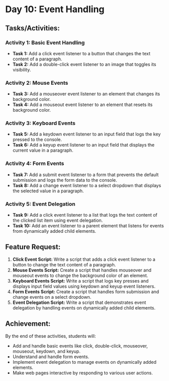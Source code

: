 # Day 10: Event Handling

## Tasks/Activities:

### Activity 1: Basic Event Handling
- **Task 1:** Add a click event listener to a button that changes the text content of a paragraph.
- **Task 2:** Add a double-click event listener to an image that toggles its visibility.

### Activity 2: Mouse Events
- **Task 3:** Add a mouseover event listener to an element that changes its background color.
- **Task 4:** Add a mouseout event listener to an element that resets its background color.

### Activity 3: Keyboard Events
- **Task 5:** Add a keydown event listener to an input field that logs the key pressed to the console.
- **Task 6:** Add a keyup event listener to an input field that displays the current value in a paragraph.

### Activity 4: Form Events
- **Task 7:** Add a submit event listener to a form that prevents the default submission and logs the form data to the console.
- **Task 8:** Add a change event listener to a select dropdown that displays the selected value in a paragraph.

### Activity 5: Event Delegation
- **Task 9:** Add a click event listener to a list that logs the text content of the clicked list item using event delegation.
- **Task 10:** Add an event listener to a parent element that listens for events from dynamically added child elements.

## Feature Request:
1. **Click Event Script:** Write a script that adds a click event listener to a button to change the text content of a paragraph.
2. **Mouse Events Script:** Create a script that handles mouseover and mouseout events to change the background color of an element.
3. **Keyboard Events Script:** Write a script that logs key presses and displays input field values using keydown and keyup event listeners.
4. **Form Events Script:** Create a script that handles form submission and change events on a select dropdown.
5. **Event Delegation Script:** Write a script that demonstrates event delegation by handling events on dynamically added child elements.

## Achievement:
By the end of these activities, students will:
- Add and handle basic events like click, double-click, mouseover, mouseout, keydown, and keyup.
- Understand and handle form events.
- Implement event delegation to manage events on dynamically added elements.
- Make web pages interactive by responding to various user actions.
